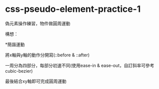 # css-pseudo-element-practice-1
偽元素操作練習，物件做圓周運動


構想：


*簡諧運動


將x軸與y軸的動作分開寫(::before & ::after)


一周分為四部分，每部分初速不同(使用ease-in & ease-out，自訂斜率可參考cubic-bezier)


最後結合xy軸即可完成圓周運動
